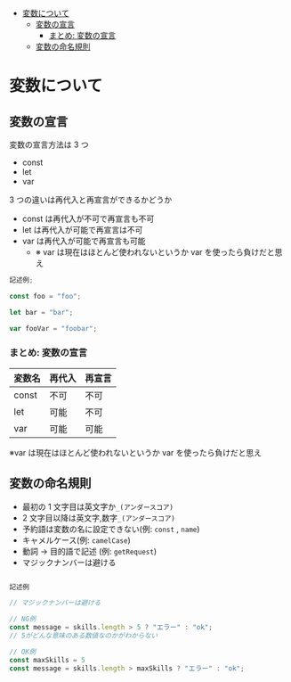 - [変数について](#変数について)
  - [変数の宣言](#変数の宣言)
    - [まとめ: 変数の宣言](#まとめ-変数の宣言)
  - [変数の命名規則](#変数の命名規則)

# 変数について

## 変数の宣言

変数の宣言方法は 3 つ

- const
- let
- var

3 つの違いは再代入と再宣言ができるかどうか

- const は再代入が不可で再宣言も不可
- let は再代入が可能で再宣言は不可
- var は再代入が可能で再宣言も可能
  - ※ var は現在はほとんど使われないというか var を使ったら負けだと思え

```javascript
記述例;

const foo = "foo";

let bar = "bar";

var fooVar = "foobar";
```

### まとめ: 変数の宣言

| 変数名 | 再代入 | 再宣言 |
| ------ | ------ | ------ |
| const  | 不可   | 不可   |
| let    | 可能   | 不可   |
| var    | 可能   | 可能   |

※var は現在はほとんど使われないというか var を使ったら負けだと思え

## 変数の命名規則

- 最初の 1 文字目は英文字か`_(アンダースコア)`
- 2 文字目以降は英文字,数字`_(アンダースコア)`
- 予約語は変数の名に設定できない(例: `const` , `name`)
- キャメルケース(例: `camelCase`)
- 動詞 → 目的語で記述 (例: `getRequest`)
- マジックナンバーは避ける

```JavaScript

記述例

// マジックナンバーは避ける

// NG例
const message = skills.length > 5 ? "エラー" : "ok";
// 5がどんな意味のある数値なのかがわからない

// OK例
const maxSkills = 5
const message = skills.length > maxSkills ? "エラー" : "ok";

```
